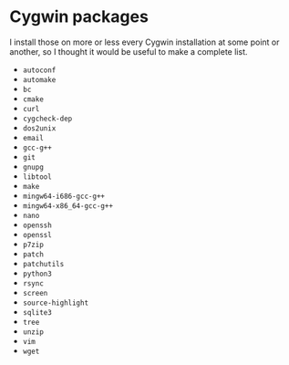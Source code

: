 Cygwin packages
===============

I install those on more or less every Cygwin installation at some point or
another, so I thought it would be useful to make a complete list.

* `autoconf`
* `automake`
* `bc`
* `cmake`
* `curl`
* `cygcheck-dep`
* `dos2unix`
* `email`
* `gcc-g++`
* `git`
* `gnupg`
* `libtool`
* `make`
* `mingw64-i686-gcc-g++`
* `mingw64-x86_64-gcc-g++`
* `nano`
* `openssh`
* `openssl`
* `p7zip`
* `patch`
* `patchutils`
* `python3`
* `rsync`
* `screen`
* `source-highlight`
* `sqlite3`
* `tree`
* `unzip`
* `vim`
* `wget`
